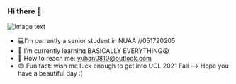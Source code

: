 ### Hi there 👋

![Image text](https://raw.githubusercontent.com/saadeghi/saadeghi/master/dino.gif)

- 💻I’m currently a senior student in NUAA //051720205 
- 📝 I’m currently learning BASICALLY EVERYTHING😭
- 💌 How to reach me: yuhan0810@outlook.com
- 😊 Fun fact: wish me luck enough to get into UCL 2021 Fall
--> Hope you have a beautiful day :)


